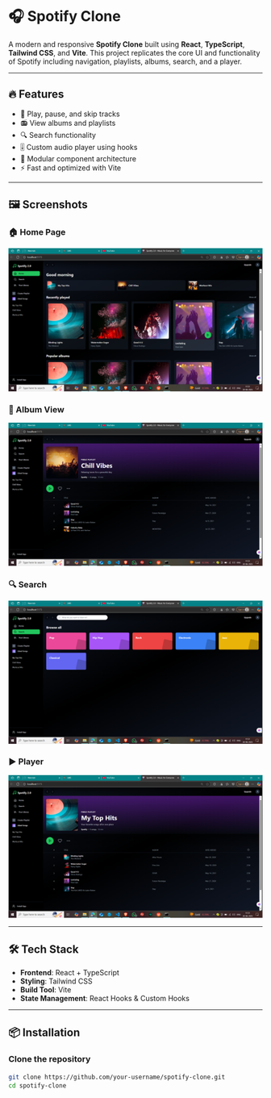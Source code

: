# 🎧 Spotify Clone

A modern and responsive **Spotify Clone** built using **React**, **TypeScript**, **Tailwind CSS**, and **Vite**. 
This project replicates the core UI and functionality of Spotify including navigation, playlists, albums, search, and a player.

---

## 🔥 Features

- 🎵 Play, pause, and skip tracks
- 📻 View albums and playlists
- 🔍 Search functionality
- 🎚 Custom audio player using hooks
- 📁 Modular component architecture
- ⚡ Fast and optimized with Vite

---

## 🖼️ Screenshots


### 🏠 Home Page
![Home](./assets/home.png)

### 🎼 Album View
![Album](./assets/Chill.png)

### 🔍 Search
![Search](./assets/search.png)

### ▶️ Player
![Player](./assets/My-Top-Hits.png)

---

## 🛠️ Tech Stack

- **Frontend**: React + TypeScript
- **Styling**: Tailwind CSS
- **Build Tool**: Vite
- **State Management**: React Hooks & Custom Hooks

---

## 📦 Installation

### Clone the repository
```bash
git clone https://github.com/your-username/spotify-clone.git
cd spotify-clone

